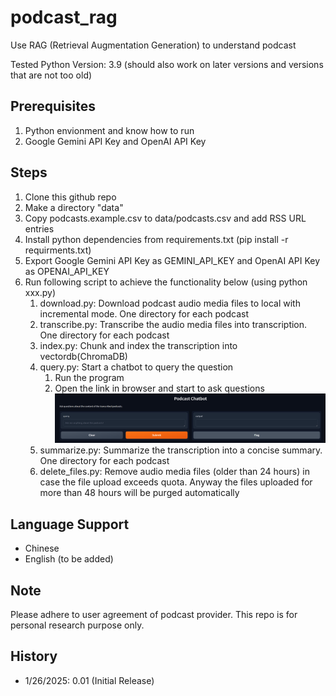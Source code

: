 # podcast_rag
Use RAG (Retrieval Augmentation Generation) to understand podcast

Tested Python Version: 3.9 (should also work on later versions and versions that are not too old)

## Prerequisites
1. Python envionment and know how to run
2. Google Gemini API Key and OpenAI API Key

## Steps
1. Clone this github repo
2. Make a directory "data"
3. Copy podcasts.example.csv to data/podcasts.csv and add RSS URL entries
4. Install python dependencies from requirements.txt (pip install -r requirments.txt)
5. Export Google Gemini API Key as GEMINI_API_KEY and OpenAI API Key as OPENAI_API_KEY
6. Run following script to achieve the functionality below (using python xxx.py)
    1. download.py: Download podcast audio media files to local with incremental mode. One directory for each podcast 
    2. transcribe.py: Transcribe the audio media files into transcription. One directory for each podcast
    3. index.py: Chunk and index the transcription into vectordb(ChromaDB)
    4. query.py: Start a chatbot to query the question
	    1. Run the program
	    2. Open the link in browser and start to ask questions <img src="https://raw.githubusercontent.com/liujinmarshall/podcast_rag/refs/heads/main/docs/img/chatbot.png" />
    5. summarize.py: Summarize the transcription into a concise summary. One directory for each podcast
    6. delete_files.py: Remove audio media files (older than 24 hours) in case the file upload exceeds quota. Anyway the files uploaded for more than 48 hours will be purged automatically

## Language Support
* Chinese
* English (to be added)

## Note
Please adhere to user agreement of podcast provider. This repo is for personal research purpose only.

## History
* 1/26/2025: 0.01 (Initial Release)
